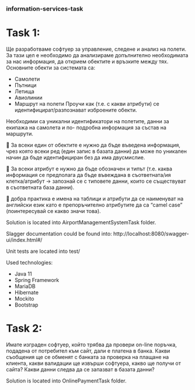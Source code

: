 ###  information-services-task


# Task 1:

 Ще разработваме софтуер за управление, следене и анализ на полети. За тази цел е
необходимо да анализираме допълнително необходимата за нас информация, да открием
обектите и връзките между тях.
Основните обекти за системата са:
- Самолети
- Пътници
- Летища
- Авиолинии
- Маршрут на полети
Проучи как (т.е. с какви атрибути) се идентифицират/разпознават изброените обекти.

Необходими са уникални идентификатори на полетите, данни за екипажа на самолета и по-
подробна информация за състав на маршрути.

 За всеки един от обектите е нужно да бъде въведена информация, чрез която всеки ред
(един запис в базата данни) да може по уникален начин да бъде идентифициран без да
има двусмислие.

 За всеки атрибут е нужно да бъде обозначен и типът (т.е. каква информация се
предполага да бъде въвеждана в съответната/ия клетка/атрибут -> запознай се с
типовете данни, които се съществуват в съответната база данни).

 добра практика е имена на таблици и атрибути да се наименуват на английски език като
е препоръчително атрибутите да са “camel case” (поинтересувай се какво значи това).

Solution is located into AirportManagementSystemTask folder.

Slagger documentation could be found into: http://localhost:8080/swagger-ui/index.html#/

Unit tests are located into test/


Used technologies:

 - Java 11
 - Spring Framework
 - MariaDB
 - Hibernate
 - Mockito
 - Bootstrap



# Task 2:

 Имате изграден софтуер, който трябва да провери on-line поръчка, подадена от потребител към
сайт, дали е платена в банка. Какви съобщения ще се обменят с банката за проверка на
плащане на клиента, какви валидации ще извърши софтуера, какво ще получи от сайта? Какви
данни следва да се запазват в базата данни?

Solution is located into OnlinePaymentTask folder.

